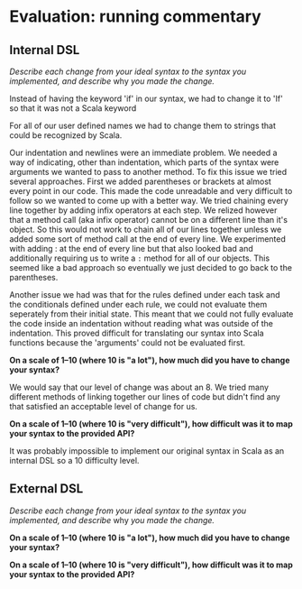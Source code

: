 # Evaluation: running commentary

## Internal DSL
_Describe each change from your ideal syntax to the syntax you implemented, and
describe_ why _you made the change._

Instead of having the keyword 'if' in our syntax, we had to change it to 'If' so that it was not a
Scala keyword

For all of our user defined names we had to change them to strings that could be recognized by
Scala. 

Our indentation and newlines were an immediate problem. We needed a way of indicating, other than
indentation, which parts of the syntax were arguments we wanted to pass to another method. To fix
this issue we tried several approaches. First we added parentheses or brackets at almost every point
in our code. This made the code unreadable and very difficult to follow so we wanted to come up with
a better way. We tried chaining every line together by adding infix operators at each step. We
relized however that a method call (aka infix operator) cannot be on a different line than it's
object. So this would not work to chain all of our lines together unless we added some sort of
method call at the end of every line. We experimented with adding : at the end of every line but
that also looked bad and additionally requiring us to write a `:` method for all of our objects.
This seemed like a bad approach so eventually we just decided to go back to the parentheses.

Another issue we had was that for the rules defined under each task and the conditionals defined
under each rule, we could not evaluate them seperately from their initial state. This meant that we
could not fully evaluate the code inside an indentation without reading what was outside of the
indentation. This proved difficult for translating our syntax into Scala functions because the
'arguments' could not be evaluated first.

**On a scale of 1–10 (where 10 is "a lot"), how much did you have to change your syntax?**

We would say that our level of change was about an 8. We tried many different methods of linking together our lines of code but didn't find any that satisfied an acceptable level of change for us.

**On a scale of 1–10 (where 10 is "very difficult"), how difficult was it to map your syntax to the provided API?**

It was probably impossible to implement our original syntax in Scala as an internal DSL so a 10 difficulty level.

## External DSL

_Describe each change from your ideal syntax to the syntax you implemented, and
describe_ why _you made the change._

**On a scale of 1–10 (where 10 is "a lot"), how much did you have to change your syntax?**

**On a scale of 1–10 (where 10 is "very difficult"), how difficult was it to map your syntax to the provided API?**
